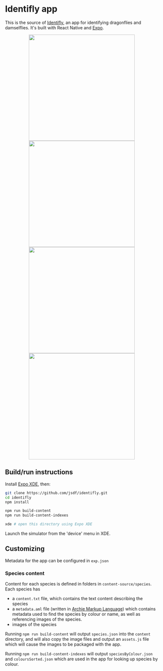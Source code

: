 # Identifly app

This is the source of [Identifly](https://identiflyapp.com/), an app for identifying dragonflies and damselflies. It's built with React Native and [Expo](https://expo.io).


  <div id="screens" style="overflow-x: scroll; margin-top: 0px; margin-bottom: 20px">
    <div style="text-align: center">
      <img height="348" src="https://identiflyapp.com/screen696x696-2.jpeg" />
      <img height="348" src="https://identiflyapp.com/screen696x696-3.jpeg" />
      <img height="348" src="https://identiflyapp.com/screen696x696.jpeg" />
      <img height="348" src="https://identiflyapp.com/screen696x696-4.jpeg" />
    </div>
  </div>

## Build/run instructions

Install [Expo XDE](https://expo.io/tools), then:

```bash
git clone https://github.com/jsdf/identifly.git
cd identifly
npm install

npm run build-content
npm run build-content-indexes

xde # open this directory using Expo XDE
```

Launch the simulator from the 'device' menu in XDE.

## Customizing

Metadata for the app can be configured in `exp.json`

### Species content

Content for each species is defined in folders in `content-source/species`. Each species has

- a `content.txt` file, which contains the text content describing the species
- a `metadata.aml` file (written in [Archie Markup Language](http://archieml.org/)) which contains metadata used to find the species by colour or name, as well as referencing images of the species.
- images of the species

Running `npm run build-content` will output `species.json` into the `content` directory, and will also copy the image files and output an `assets.js` file which will cause the images to be packaged with the app.

Running `npm run build-content-indexes` will output `speciesByColour.json` and `coloursSorted.json` which are used in the app for looking up species by colour.

